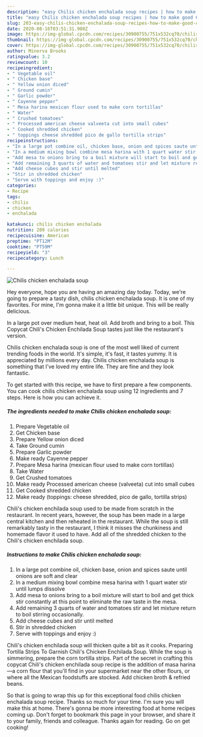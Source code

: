 ```yaml
---
description: "easy Chilis chicken enchalada soup recipes | how to make good Chilis chicken enchalada soup"
title: "easy Chilis chicken enchalada soup recipes | how to make good Chilis chicken enchalada soup"
slug: 203-easy-chilis-chicken-enchalada-soup-recipes-how-to-make-good-chilis-chicken-enchalada-soup
date: 2020-08-16T03:51:31.908Z
image: https://img-global.cpcdn.com/recipes/30900755/751x532cq70/chilis-chicken-enchalada-soup-recipe-main-photo.jpg
thumbnail: https://img-global.cpcdn.com/recipes/30900755/751x532cq70/chilis-chicken-enchalada-soup-recipe-main-photo.jpg
cover: https://img-global.cpcdn.com/recipes/30900755/751x532cq70/chilis-chicken-enchalada-soup-recipe-main-photo.jpg
author: Minerva Brooks
ratingvalue: 3.2
reviewcount: 10
recipeingredient:
- " Vegetable oil"
- " Chicken base"
- " Yellow onion diced"
- " Ground cumin"
- " Garlic powder"
- " Cayenne pepper"
- " Mesa harina mexican flour used to make corn tortillas"
- " Water"
- " Crushed tomatoes"
- " Processed american cheese valveeta cut into small cubes"
- " Cooked shredded chicken"
- " toppings cheese shredded pico de gallo tortilla strips"
recipeinstructions:
- "In a large pot combine oil, chicken base, onion and spices saute until onions are soft and clear"
- "In a medium mixing bowl combine mesa harina with 1 quart water stir until lumps dissolve"
- "Add mesa to onions bring to a boil mixture will start to boil and get thick stir constantly at this point to eliminate the raw taste in the mesa."
- "Add remaining 3 quarts of water and tomatoes stir and let mixture return to boil stirring occasionally."
- "Add cheese cubes and stir until melted"
- "Stir in shredded chicken"
- "Serve with toppings and enjoy :)"
categories:
- Recipe
tags:
- chilis
- chicken
- enchalada

katakunci: chilis chicken enchalada 
nutrition: 209 calories
recipecuisine: American
preptime: "PT12M"
cooktime: "PT59M"
recipeyield: "3"
recipecategory: Lunch

---
```



![Chilis chicken enchalada soup](https://img-global.cpcdn.com/recipes/30900755/751x532cq70/chilis-chicken-enchalada-soup-recipe-main-photo.jpg)

Hey everyone, hope you are having an amazing day today. Today, we're going to prepare a tasty dish, chilis chicken enchalada soup. It is one of my favorites. For mine, I'm gonna make it a little bit unique. This will be really delicious.

In a large pot over medium heat, heat oil. Add broth and bring to a boil. This Copycat Chili&#39;s Chicken Enchilada Soup tastes just like the restaurant&#39;s version.

Chilis chicken enchalada soup is one of the most well liked of current trending foods in the world. It's simple, it's fast, it tastes yummy. It is appreciated by millions every day. Chilis chicken enchalada soup is something that I've loved my entire life. They are fine and they look fantastic.


To get started with this recipe, we have to first prepare a few components. You can cook chilis chicken enchalada soup using 12 ingredients and 7 steps. Here is how you can achieve it.

<!--inarticleads1-->

##### The ingredients needed to make Chilis chicken enchalada soup:

1. Prepare  Vegetable oil
1. Get  Chicken base
1. Prepare  Yellow onion diced
1. Take  Ground cumin
1. Prepare  Garlic powder
1. Make ready  Cayenne pepper
1. Prepare  Mesa harina (mexican flour used to make corn tortillas)
1. Take  Water
1. Get  Crushed tomatoes
1. Make ready  Processed american cheese (valveeta) cut into small cubes
1. Get  Cooked shredded chicken
1. Make ready  (toppings: cheese shredded, pico de gallo, tortilla strips)


Chili&#39;s chicken enchilada soup used to be made from scratch in the restaurant. In recent years, however, the soup has been made in a large central kitchen and then reheated in the restaurant. While the soup is still remarkably tasty in the restaurant, I think it misses the chunkiness and homemade flavor it used to have. Add all of the shredded chicken to the Chili&#39;s chicken enchilada soup. 

<!--inarticleads2-->

##### Instructions to make Chilis chicken enchalada soup:

1. In a large pot combine oil, chicken base, onion and spices saute until onions are soft and clear
1. In a medium mixing bowl combine mesa harina with 1 quart water stir until lumps dissolve
1. Add mesa to onions bring to a boil mixture will start to boil and get thick stir constantly at this point to eliminate the raw taste in the mesa.
1. Add remaining 3 quarts of water and tomatoes stir and let mixture return to boil stirring occasionally.
1. Add cheese cubes and stir until melted
1. Stir in shredded chicken
1. Serve with toppings and enjoy :)


Chili&#39;s chicken enchilada soup will thicken quite a bit as it cooks. Preparing Tortilla Strips To Garnish Chili&#39;s Chicken Enchilada Soup. While the soup is simmering, prepare the corn tortilla strips. Part of the secret in crafting this copycat Chili&#39;s chicken enchilada soup recipe is the addition of masa harina—a corn flour that you&#39;ll find in your supermarket near the other flours, or where all the Mexican foodstuffs are stocked. Add chicken broth &amp; refried beans. 

So that is going to wrap this up for this exceptional food chilis chicken enchalada soup recipe. Thanks so much for your time. I'm sure you will make this at home. There's gonna be more interesting food at home recipes coming up. Don't forget to bookmark this page in your browser, and share it to your family, friends and colleague. Thanks again for reading. Go on get cooking!
